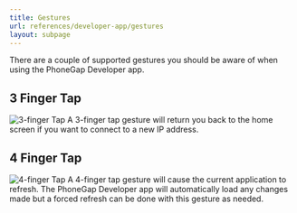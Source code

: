 ```yaml
---
title: Gestures
url: references/developer-app/gestures
layout: subpage
---
```


There are a couple of supported gestures you should be aware of when using the PhoneGap Developer app.

## 3 Finger Tap

![3-finger Tap](/images/three-finger-tap.png) A 3-finger tap gesture will return you back to the home screen if you want to connect to a new IP address.

## 4 Finger Tap

![4-finger Tap](/images/four-finger-tap.png)
A 4-finger tap gesture will cause the current application to refresh. The PhoneGap Developer app will automatically load any changes made but a forced refresh can be done with this gesture as needed.
